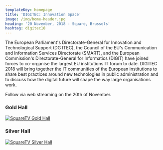 ```yaml
---
templateKey: homepage
title: 'DIGITEC: Innovation Space'
image: /img/home-header.jpg
heading: '20 November, 2018 - Square, Brussels'
hashtag: digitec18
---
```

The European Parliament's Directorate-General for Innovation and Technological Support (DG ITEC), the Council of the EU's Communication and Information Services Directorate (SMART), and the European Commission's Directorate-General for Informatics (DIGIT) have joined forces to co-organise the largest EU institutions IT forum to date. DIGITEC 2018 will bring together the IT communities of the European institutions to share best practices around new technologies in public administration and to discuss how the digital future will shape the way large organisations work.

Follow via web streaming on the 20th of November.

### Gold Hall

[![SquareTV Gold Hall](/img/SquareTV_Gold_Hall.png)](http://squarestream.tv/gold/iframe.html)

### Silver Hall

[![SquareTV Silver Hall](/img/SquareTV_Silver_Hall.png)](http://squarestream.tv/silver/iframe.html)
